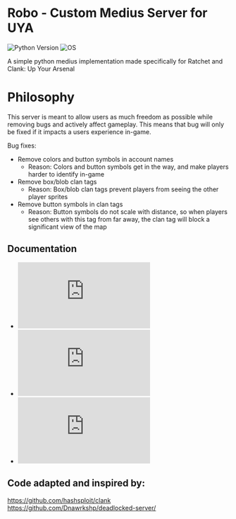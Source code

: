 # Robo - Custom Medius Server for UYA
![Python Version](https://img.shields.io/badge/python-3.9-blue?style=for-the-badge&logo=python)
![OS](https://img.shields.io/badge/OS-GNU%2FLinux-red?style=for-the-badge&logo=linux)

A simple python medius implementation made specifically for Ratchet and Clank: Up Your Arsenal

# Philosophy
This server is meant to allow users as much freedom as possible while removing bugs and actively affect gameplay. This means that bug will only be fixed if it impacts a users experience in-game.

Bug fixes:
- Remove colors and button symbols in account names
	- Reason: Colors and button symbols get in the way, and make players harder to identify in-game
- Remove box/blob clan tags
	- Reason: Box/blob clan tags prevent players from seeing the other player sprites
- Remove button symbols in clan tags
	- Reason: Button symbols do not scale with distance, so when players see others with this tag from far away, the clan tag will block a significant view of the map

## Documentation
- ![Features and extras!](https://github.com/jtjanecek/robo/docs/features.md)
- ![Running Robo on Windows](https://github.com/jtjanecek/robo/docs/windows.md)
- ![Running Robo on Linux (recommended)](https://github.com/jtjanecek/robo/docs/linux.md)

## Code adapted and inspired by:
https://github.com/hashsploit/clank    
https://github.com/Dnawrkshp/deadlocked-server/
